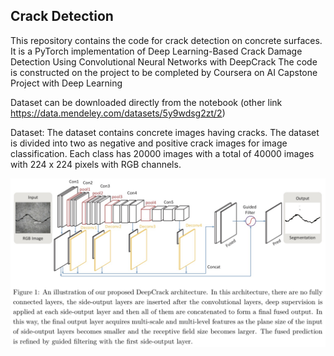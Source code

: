 ## Crack Detection

This repository contains the code for crack detection on concrete surfaces. It is a PyTorch implementation of Deep Learning-Based Crack Damage Detection Using Convolutional Neural Networks with DeepCrack
The code is constructed on the project to be completed by Coursera on AI Capstone Project with Deep Learning

Dataset can be downloaded directly from the notebook (other link https://data.mendeley.com/datasets/5y9wdsg2zt/2)


Dataset: The dataset contains concrete images having cracks. 
The dataset is divided into two as negative and positive crack images for image classification. 
Each class has 20000 images with a total of 40000 images with 224 x 224 pixels with RGB channels.

<img src="architecture.jpg">